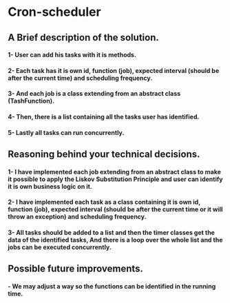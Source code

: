 # Cron-scheduler

## A Brief description of the solution.
#### 1- User can add his tasks with it is methods.
#### 2- Each task has it is own id, function (job), expected interval (should be after the current time) and scheduling frequency.
#### 3- And each job is a class extending from an abstract class (TashFunction).
#### 4- Then, there is a list containing all the tasks user has identified.
#### 5- Lastly all tasks can run concurrently.

## Reasoning behind your technical decisions.

#### 1- I have implemented each job extending from an abstract class to make it possible to apply the Liskov Substitution Principle and user can identify it is own business logic on it.
#### 2- I have implemented each task as a class containing it is own id, function (job), expected interval (should be after the current time or it will throw an exception) and scheduling frequency.
#### 3- All tasks should be added to a list and then the timer classes get the data of the identified tasks, And there is a loop over the whole list and the jobs can be executed concurrently.
 
## Possible future improvements.
#### - We may adjust a way so the functions can be identified in the running time.
 

